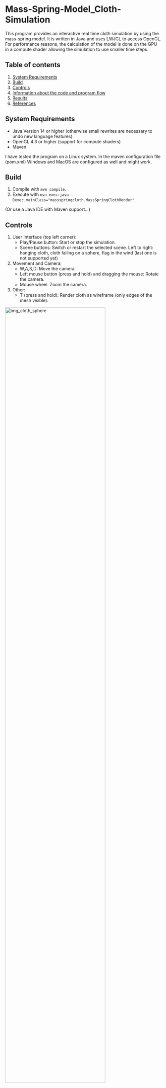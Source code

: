 # Mass-Spring-Model_Cloth-Simulation

This program provides an interactive real time cloth simulation by using the mass-spring model. It is written in Java and uses LWJGL to access OpenGL. For performance reasons, the calculation of the model is done on the GPU in a compute shader allowing the simulation to use smaller time steps.

## Table of contents
1. [ System Requirements ](#system)
2. [ Build ](#build)
3. [ Controls ](#controls)
4. [ Information about the code and program flow ](#code)
5. [ Results ](#results)
6. [ References ](#references)

<a name="system"></a>
## System Requirements
- Java Version 14 or higher (otherwise small rewrites are necessary to undo new language features)
- OpenGL 4.3 or higher (support for compute shaders)
- Maven

I have tested the program on a Linux system. In the maven configuration file (pom.xml) Windows and MacOS are configured as well and might work.

<a name="build"></a>
## Build
1. Compile with `mvn compile`.
2. Execute with `mvn exec:java -Dexec.mainClass="massspringcloth.MassSpringClothRender"`.

(Or use a Java IDE with Maven support...)

<a name="controls"></a>
## Controls
1. User Interface (top left corner):
   - Play/Pause button: Start or stop the simulation.
   - Scene buttons: Switch or restart the selected scene. Left to right: hanging cloth, cloth falling on a sphere, flag in the wind (last one is not supported yet)
2. Movement and Camera:
   - W,A,S,D: Move the camera.
   - Left mouse button (press and hold) and dragging the mouse: Rotate the camera.
   - Mouse wheel: Zoom the camera.
3. Other:
   - T (press and hold): Render cloth as wireframe (only edges of the mesh visible).
 
<img src="https://user-images.githubusercontent.com/34870366/144140062-ba0757bc-cc5a-4d56-a7a8-29e3c257cb4e.png" width="80%" alt="img_cloth_sphere">

<a name="code"></a>
## Information about the code
1. The package `src/main/java/massspringcloth/` contains all the classes directly related to the construction and simulation of the cloth model.
2. The package `src/main/java/renderengine/` contains the classes needed to communicate with and access OpenGL.
3. The resource folder `src/main/resources/shaders/` contains the vertex, fragment and compute shaders for the program. Especially:
   - `cloth_compute.glsl` is the compute shader where the main calculation of the new positions of the mass spring model happens.
   - `cloth_vert.glsl` and `cloth_frag.glsl` are the vertex and fragment shader to render the result.

A few words about the program flow:
1. When a `massspringcloth/scene/IScene` is created by the `massspringcloth/simulation/SimulationController.java` the initial positions, velocities and locked points are defined.
2. They are passed to the `massspringcloth/cloth/MassSpringModel.java` where the vertices, texture coordinates and indices are calculated. 
3. After that in the `massspringcloth/cloth/MassSpringCloth.java` the OpenGL buffers (vertex buffer objects (vbo)) for the vertex shader are created as well as the input and output buffers of the compute shader.
4. When the simulation starts the compute shader is executed multiple times in parallel for each point. It computes the new positions from the positions in the input buffer and writes the updated data to the output buffer as well as to the position vbo of the vertex shader. After each compute shader execution, the input and output buffer of the compute shader is changed so that it gets the updated data as its new input.
5. After the compute shader has run multiple times, the updated data in the vertex positions buffer is rendered by the vertex and fragment shader.
6. Step four and five repeat until the simulation is stopped or the scene is changed.

<a name="results"></a>
## Results
<img src="https://user-images.githubusercontent.com/34870366/144142676-0cd400ee-650d-4266-85e4-329bd2d55f98.png" width="30%" alt="img_cloth_hanging">
<img src="https://user-images.githubusercontent.com/34870366/144142687-f8a36c64-6b0c-42b3-82a1-5c43f19f8c7b.png" width="30%" alt="img_cloth_sphere">

<a name="references"></a>
## References
*Main* OpenGL and LWJGL references that I have used:
- https://learnopengl.com/
- Tutorial series "OpenGL 3D Game Tutorial" by https://www.youtube.com/user/ThinMatrix
- https://www.lwjgl.org/guide
- https://github.com/LWJGL/lwjgl3-wiki/wiki/2.6.1.-Ray-tracing-with-OpenGL-Compute-Shaders-%28Part-I%29 (compute shaders in LWJGL)

Mass-Spring Model for cloth simulation reference:
- X. Provot, “Deformation constraints in a mass-spring model to describe rigid cloth behavior,” in IN GRAPHICS INTERFACE, 1995, pp. 147–154. [Online]. Available: https://citeseerx.ist.psu.edu/viewdoc/summary?doi=10.1.1.84.1732
